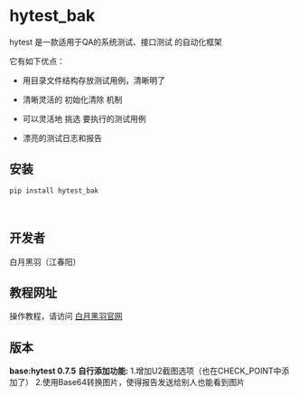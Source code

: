 hytest_bak
========

hytest 是一款适用于QA的系统测试、接口测试 的自动化框架

它有如下优点：

- 用目录文件结构存放测试用例，清晰明了

- 清晰灵活的 初始化清除 机制

- 可以灵活地 挑选 要执行的测试用例

- 漂亮的测试日志和报告




安装
------------

    pip install hytest_bak


​    


开发者
------------

白月黑羽（江春阳）




教程网址
------------

操作教程，请访问 [白月黑羽官网](http://www.byhy.net/tut/auto/hytest/01/) 





##  版本

**base:hytest 0.7.5**
**自行添加功能:**
    1.增加U2截图选项（也在CHECK_POINT中添加了）
	2.使用Base64转换图片，使得报告发送给别人也能看到图片
